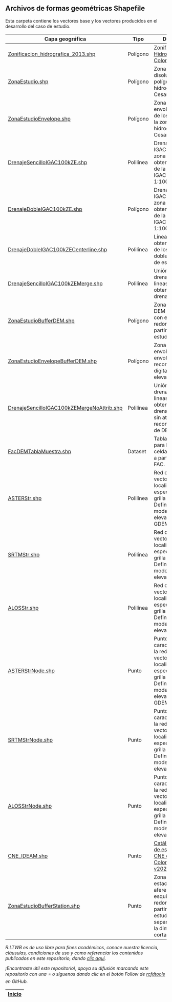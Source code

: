 ## Archivos de formas geométricas Shapefile

Esta carpeta contiene los vectores base y los vectores producidos en el desarrollo del caso de estudio.

| Capa geográfica                                                                                                                             | Tipo      | Descripción                                                                                                                                                                                     | CRS                          | Actividad                                                                        |
|---------------------------------------------------------------------------------------------------------------------------------------------|-----------|-------------------------------------------------------------------------------------------------------------------------------------------------------------------------------------------------|:-----------------------------|----------------------------------------------------------------------------------|
| [Zonificacion_hidrografica_2013.shp](https://github.com/rcfdtools/R.LTWB/blob/main/.shp/Zonificacion_Hidrografica_2013)                     | Polígono  | [Zonificación Hidrográfica de Colombia 2013](http://bart.ideam.gov.co/cneideam/Capasgeo/Zonificacion_Hidrografica_2013.zip)                                                                     | GCS_MAGNA                    | [CaseStudy](https://github.com/rcfdtools/R.LTWB/tree/main/Section01/CaseStudy)   |
| [ZonaEstudio.shp](https://github.com/rcfdtools/R.LTWB/blob/main/.shp/ZonaEstudio.zip)                                                       | Polígono  | Zona de estudio - disolución de polígonos zona hidrográfica 28 - Cesar                                                                                                                          | GCS_MAGNA                    | [CaseStudy](https://github.com/rcfdtools/R.LTWB/tree/main/Section01/CaseStudy)   |
| [ZonaEstudioEnvelope.shp](https://github.com/rcfdtools/R.LTWB/blob/main/.shp/ZonaEstudioEnvelope.zip)                                       | Polígono  | Zona de estudio - envolvente regular de los polígonos de la zona hidrográfica 28 - Cesar                                                                                                        | GCS_MAGNA                    | [CaseStudy](https://github.com/rcfdtools/R.LTWB/tree/main/Section01/CaseStudy)   |
| [DrenajeSencilloIGAC100kZE.shp](https://github.com/rcfdtools/R.LTWB/blob/main/.shp/DrenajeSencilloIGAC100kZE.zip)                           | Polilínea | Drenajes sencillos IGAC 100k de la zona de estudio obtenidas a partir de la GDB nacional IGAC a escala 1:100.000                                                                                | MAGNA-SIRGAS_Origen-Nacional | [GDB100k](https://github.com/rcfdtools/R.LTWB/tree/main/Section02/GDB100k)       |
| [DrenajeDobleIGAC100kZE.shp](https://github.com/rcfdtools/R.LTWB/blob/main/.shp/DrenajeDobleIGAC100kZE.zip)                                 | Polígono  | Drenajes dobles IGAC 100k de la zona de estudio obtenidos a partir de la GDB nacional IGAC a escala 1:100.000                                                                                   | MAGNA-SIRGAS_Origen-Nacional | [GDB100k](https://github.com/rcfdtools/R.LTWB/tree/main/Section02/GDB100k)       |
| [DrenajeDobleIGAC100kZECenterline.shp](https://github.com/rcfdtools/R.LTWB/blob/main/.shp/DrenajeDobleIGAC100kZECenterline.zip)             | Polilínea | Lineas centrales obtenidas a partir de los drenajes dobles de la zona de estudio.                                                                                                               | MAGNA-SIRGAS_Origen-Nacional | [GDB100k](https://github.com/rcfdtools/R.LTWB/tree/main/Section02/GDB100k)       |
| [DrenajeSencilloIGAC100kZEMerge.shp](https://github.com/rcfdtools/R.LTWB/blob/main/.shp/DrenajeSencilloIGAC100kZEMerge.zip)                 | Polilínea | Unión de líneas de drenajes sencillos y lineas centrales obtenidas de los drenajes dobles.                                                                                                      | MAGNA-SIRGAS_Origen-Nacional | [GDB100k](https://github.com/rcfdtools/R.LTWB/tree/main/Section02/GDB100k)       |
| [ZonaEstudioBufferDEM.shp](https://github.com/rcfdtools/R.LTWB/blob/main/.shp/ZonaEstudioBufferDEM.zip)                                     | Polígono  | Zona de estudio DEM - aferencia con esquinas redondeadas a partir de la zona de estudio.                                                                                                        | GCS_MAGNA                    | [AgreeDEM](https://github.com/rcfdtools/R.LTWB/tree/main/Section02/AgreeDEM)     |
| [ZonaEstudioEnvelopeBufferDEM.shp](https://github.com/rcfdtools/R.LTWB/blob/main/.shp/ZonaEstudioEnvelopeBufferDEM.zip)                     | Polígono  | Zona de estudio envolvente DEM - envolvente para recorte de modelos digitales de elevación DEM.                                                                                                 | GCS_MAGNA                    | [AgreeDEM](https://github.com/rcfdtools/R.LTWB/tree/main/Section02/AgreeDEM)     |
| [DrenajeSencilloIGAC100kZEMergeNoAttrib.shp](https://github.com/rcfdtools/R.LTWB/blob/main/.shp/DrenajeSencilloIGAC100kZEMergeNoAttrib.zip) | Polilínea | Unión de líneas de drenajes sencillos y lineas centrales obtenidas de los drenajes dobles y sin atributos para recondicionamiento de DEM.                                                       | MAGNA-SIRGAS_Origen-Nacional | [AgreeDEM](https://github.com/rcfdtools/R.LTWB/tree/main/Section02/AgreeDEM)     |
| [FacDEMTablaMuestra.shp](https://github.com/rcfdtools/R.LTWB/blob/main/.shp/FacDEMTablaMuestra.zip)                                         | Dataset   | Tabla de muestreo para lectura de celdas acumuladas a partir de grilla FAC.                                                                                                                     | MAGNA-SIRGAS_Origen-Nacional | [FacDEM](https://github.com/rcfdtools/R.LTWB/tree/main/Section02/FacDEM)         |
| [ASTERStr.shp](https://github.com/rcfdtools/R.LTWB/blob/main/.shp/asterstr.zip)                                                             | Polilínea | Red de drenaje vectorial sobre las localizaciones específicas de la grilla Stream Definition - STR del modelo digital de elevación ASTER GDEM.                                                  | MAGNA-SIRGAS_Origen-Nacional | [StrDEM](https://github.com/rcfdtools/R.LTWB/tree/main/Section02/StrDEM)         |
| [SRTMStr.shp](https://github.com/rcfdtools/R.LTWB/blob/main/.shp/srtmstr.zip)                                                               | Polilínea | Red de drenaje vectorial sobre las localizaciones específicas de la grilla Stream Definition - STR del modelo digital de elevación SRTM.                                                        | MAGNA-SIRGAS_Origen-Nacional | [StrDEM](https://github.com/rcfdtools/R.LTWB/tree/main/Section02/StrDEM)         |
| [ALOSStr.shp](https://github.com/rcfdtools/R.LTWB/blob/main/.shp/alosstr.zip)                                                               | Polilínea | Red de drenaje vectorial sobre las localizaciones específicas de la grilla Stream Definition - STR del modelo digital de elevación ALOS.                                                        | MAGNA-SIRGAS_Origen-Nacional | [StrDEM](https://github.com/rcfdtools/R.LTWB/tree/main/Section02/StrDEM)         |
| [ASTERStrNode.shp](https://github.com/rcfdtools/R.LTWB/blob/main/.shp/ASTERStrNode.zip)                                                     | Punto     | Puntos característicos de la red de drenaje vectorial sobre las localizaciones específicas de la grilla Stream Definition - STR del modelo digital de elevación ASTER GDEM.                     | MAGNA-SIRGAS_Origen-Nacional | [StrDEM](https://github.com/rcfdtools/R.LTWB/tree/main/Section02/StrDEM)         |
| [SRTMStrNode.shp](https://github.com/rcfdtools/R.LTWB/blob/main/.shp/SRTMStrNode.zip)                                                       | Punto     | Puntos característicos de la red de drenaje vectorial sobre las localizaciones específicas de la grilla Stream Definition - STR del modelo digital de elevación SRTM.                           | MAGNA-SIRGAS_Origen-Nacional | [StrDEM](https://github.com/rcfdtools/R.LTWB/tree/main/Section02/StrDEM)         |
| [ALOSStrNode.shp](https://github.com/rcfdtools/R.LTWB/blob/main/.shp/ALOSStrNode.zip)                                                       | Punto     | Puntos característicos de la red de drenaje vectorial sobre las localizaciones específicas de la grilla Stream Definition - STR del modelo digital de elevación ALOS.                           | MAGNA-SIRGAS_Origen-Nacional | [StrDEM](https://github.com/rcfdtools/R.LTWB/tree/main/Section02/StrDEM)         |
| [CNE_IDEAM.shp](https://github.com/rcfdtools/R.LTWB/blob/main/.shp/CNE_IDEAM.zip)                                                           | Punto     | [Catálogo nacional de estaciones - CNE del IDEAM Colombia v20220731. ](http://dhime.ideam.gov.co/atencionciudadano/) [Local.](https://github.com/rcfdtools/R.LTWB/blob/main/.shp/CNE_IDEAM.zip) | GCS_MAGNA                    | [CNEStation](https://github.com/rcfdtools/R.LTWB/tree/main/Section03/CNEStation) | 
| [ZonaEstudioBufferStation.shp](https://github.com/rcfdtools/R.LTWB/blob/main/.shp/ZonaEstudioBufferStation.zip)                                                           | Punto     | Zona de estudio estación - aferencia con esquinas redondeadas a partir de la zona de estudio con separación 1/20 de la dimensión mas corta.                                                     | GCS_MAGNA                    | [CNEStation](https://github.com/rcfdtools/R.LTWB/tree/main/Section03/CNEStation) | 


_R.LTWB es de uso libre para fines académicos, conoce nuestra licencia, cláusulas, condiciones de uso y como referenciar los contenidos publicados en este repositorio, dando [clic aquí](https://github.com/rcfdtools/R.LTWB/wiki/License)._

_¡Encontraste útil este repositorio!, apoya su difusión marcando este repositorio con una ⭐ o síguenos dando clic en el botón Follow de [rcfdtools](https://github.com/rcfdtools) en GitHub._

| [Inicio](https://github.com/rcfdtools/R.LTWB/wiki) |
|----------------------------------------------------|
